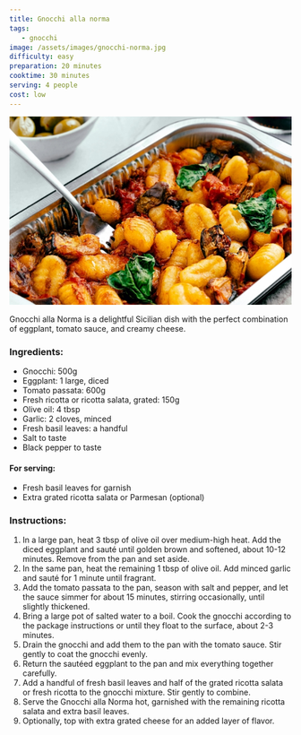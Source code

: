 ```yaml
---
title: Gnocchi alla norma
tags: 
   - gnocchi
image: /assets/images/gnocchi-norma.jpg
difficulty: easy
preparation: 20 minutes
cooktime: 30 minutes
serving: 4 people
cost: low
---
```


![Gnocchi alla norma](/assets/images/gnocchi-norma.jpg)

Gnocchi alla Norma is a delightful Sicilian dish with the perfect combination of eggplant, tomato sauce, and creamy cheese.

### Ingredients:

*   Gnocchi: 500g
*   Eggplant: 1 large, diced
*   Tomato passata: 600g
*   Fresh ricotta or ricotta salata, grated: 150g
*   Olive oil: 4 tbsp
*   Garlic: 2 cloves, minced
*   Fresh basil leaves: a handful
*   Salt to taste
*   Black pepper to taste

#### For serving:

*   Fresh basil leaves for garnish
*   Extra grated ricotta salata or Parmesan (optional)

### Instructions:

1.  In a large pan, heat 3 tbsp of olive oil over medium-high heat. Add the diced eggplant and sauté until golden brown and softened, about 10-12 minutes. Remove from the pan and set aside.
2.  In the same pan, heat the remaining 1 tbsp of olive oil. Add minced garlic and sauté for 1 minute until fragrant.
3.  Add the tomato passata to the pan, season with salt and pepper, and let the sauce simmer for about 15 minutes, stirring occasionally, until slightly thickened.
4.  Bring a large pot of salted water to a boil. Cook the gnocchi according to the package instructions or until they float to the surface, about 2-3 minutes.
5.  Drain the gnocchi and add them to the pan with the tomato sauce. Stir gently to coat the gnocchi evenly.
6.  Return the sautéed eggplant to the pan and mix everything together carefully.
7.  Add a handful of fresh basil leaves and half of the grated ricotta salata or fresh ricotta to the gnocchi mixture. Stir gently to combine.
8.  Serve the Gnocchi alla Norma hot, garnished with the remaining ricotta salata and extra basil leaves.
9.  Optionally, top with extra grated cheese for an added layer of flavor.

